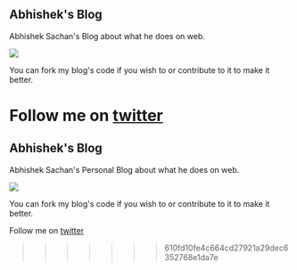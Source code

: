 
Abhishek's Blog
---

Abhishek Sachan's Blog about what he does on web.

![](http://i.imgur.com/3CGmRF9.png)

You can fork my blog's code if you wish to or contribute to it to make it better.

Follow me on [twitter](http://twitter.com/AbhishekSachan3)
=======
Abhishek's Blog
---

Abhishek Sachan's Personal Blog about what he does on web.

![](http://i.imgur.com/3CGmRF9.png)

You can fork my blog's code if you wish to or contribute to it to make it better.

Follow me on [twitter](http://twitter.com/AbhishekSachan3)
>>>>>>> 610fd10fe4c664cd27921a29dec6352768e1da7e
